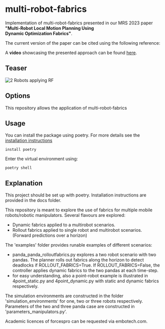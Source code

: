 # multi-robot-fabrics

Implementation of multi-robot-fabrics presented in our MRS 2023 paper **"Multi-Robot Local Motion Planning Using  
Dynamic Optimization Fabrics"**.

The current version of the paper can be cited using the following reference:

A **video** showcasing the presented approach can be found [here](https://www.youtube.com/@amrlab).


## Teaser
<img src="assets/video_rf_cv_2robots.gif" alt="2 Robots applying RF">

## Options
This repository allows the application of multi-robot-fabrics

## Usage
You can install the package using poetry. For more details see the [installation instructions](docs/installation.md)

    install poetry

Enter the virtual environment using:

    poetry shell

    
## Explanation
This project should be set up with poetry. Installation instructions are provided in the docs folder.

This repository is meant to explore the use of fabrics for multiple mobile robots/robotic manipulators.
Several flavours are explored:
- Dynamic fabrics applied to a multirobot scenarios. 
- Rollout fabrics applied to single robot and multirobot scenarios. (Forward predictions over a horizon)

The 'examples' folder provides runable examples of different scenarios:
- panda_panda_rolloutfabrics.py explores a two robot scenario with two pandas. 
    The planner rolls out fabrics along the horizon to detect deadlocks if ROLLOUT_FABRICS=True.
    If ROLLOUT_FABRICS=False, the controller applies dynamic fabrics to the two pandas at each time-step.
- for easy understanding, also a point-robot example is illustrated in 4point_static.py and 4point_dynamic.py with 
    static and dynamic fabrics respectively.

The simulation environments are constructed in the folder 'simulation_environments' for one, two or three robots respectively.
Parameters of the two and three panda case are constructed in 'parameters_manipulators.py'.

Academic licences of forcespro can be requested via embotech.com.


